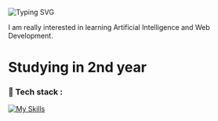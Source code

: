 ![Typing SVG](https://readme-typing-svg.herokuapp.com?font=Fira+Code&size=24&pause=1000&color=F76C6C&width=435&lines=Hi+I'm+Suchismita+Behera!)

I am really interested in learning Artificial Intelligence and Web Development. 
# Studying in 2nd year

### 🧰 Tech stack :
[![My Skills](https://skillicons.dev/icons?i=python,java,html,css,github,flutter,c,tailwindcss)](https://skillicons.dev)

